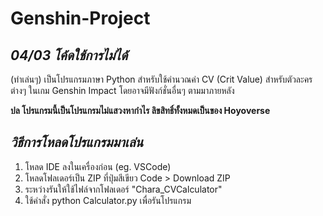 # Genshin-Project

## ***04/03 โค้ดใช้การไม่ได้***

(ทำเล่นๆ)
เป็นโปรแกรมภาษา Python สำหรับใช้คำนวณค่า CV (Crit Value) สำหรับตัวละครต่างๆ ในเกม Genshin Impact
โดยอาจมีฟังก์ชั่นอื่นๆ ตามมาภายหลัง

**ปล โปรแกรมนี้เป็นโปรแกรมไม่แสวงหากำไร ลิขสิทธิ์ทั้งหมดเป็นของ Hoyoverse**




## *วิธีการโหลดโปรแกรมมาเล่น*

1. โหลด IDE ลงในเครื่องก่อน (eg. VSCode)
2. โหลดโฟลเดอร์เป็น ZIP ที่ปุ่มสีเขียว Code > Download ZIP
3. ระหว่างรันให้ใช้ไฟล์จากโฟลเดอร์ "Chara_CVCalculator"
4. ใช้คำสั่ง python Calculator.py เพื่อรันโปรแกรม
